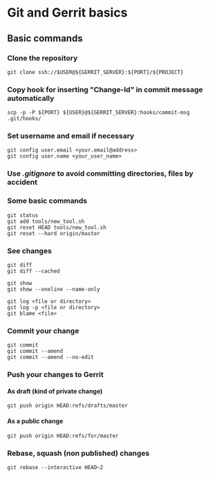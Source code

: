 # Git and Gerrit basics
## Basic commands
### Clone the repository

    git clone ssh://$USER@${GERRIT_SERVER}:${PORT}/${PROJECT}

### Copy hook for inserting "Change-Id" in commit message automatically

    scp -p -P ${PORT} ${USER}@${GERRIT_SERVER}:hooks/commit-msg .git/hooks/

### Set username and email if necessary

    git config user.email <your.email@address>
    git config user.name <your_user_name>

### Use *.gitignore* to avoid committing directories, files by accident

### Some basic commands

    git status
    git add tools/new_tool.sh
    git reset HEAD tools/new_tool.sh
    git reset --hard origin/master

### See changes

    git diff
    git diff --cached

    git show
    git show --oneline --name-only

    git log <file or directory>
    git log -p <file or directory>
    git blame <file>

### Commit your change

    git commit
    git commit --amend
    git commit --amend --no-edit

### Push your changes to Gerrit

#### As draft (kind of private change)

    git push origin HEAD:refs/drafts/master

#### As a public change

    git push origin HEAD:refs/for/master

### Rebase, squash (non published) changes

    git rebase --interactive HEAD~2
